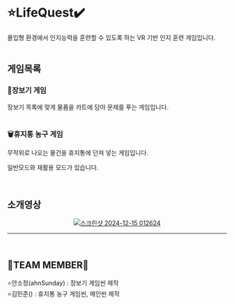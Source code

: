 # ⭐LifeQuest✔️
몰입형 환경에서 인지능력을 훈련할 수 있도록 하는 VR 기반 인지 훈련 게임입니다.
<br>
<br>

## 게임목록
### 🛒장보기 게임
장보기 목록에 맞게 물품을 카트에 담아 문제를 푸는 게임입니다.
<br>
<br>

### 🗑️휴지통 농구 게임
무작위로 나오는 물건을 휴지통에 던져 넣는 게임입니다.

일반모드와 재활용 모드가 있습니다.
<br>

<br>

## 소개영상
<div align=center>

[![스크린샷 2024-12-15 012624](https://github.com/user-attachments/assets/bd2adb3f-a462-4995-b9a1-2fd340440043)](https://youtube.com/shorts/OGhEQaf2VEU)

---
<br>
</div>

## 🧚TEAM MEMBER🧚
<div>
⭐안소정(ahnSunday)  : 장보기 게임씬 제작
</div>
<div>
⭐김민준()  : 휴지통 농구 게임씬, 메인씬 제작
</div>